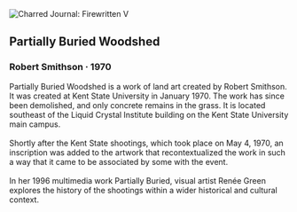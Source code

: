 <div class="artwork-of-the-day">
  <div class="container">
    <div class="img-wrapper">
      <img
        src="https://uploads7.wikiart.org/images/robert-smithson/partially-buried-woodshed-1970.jpg"
        alt="Charred Journal: Firewritten V" />
    </div>
    <div class="artwork-detail">
      <div class="artwork-origin"> 
        <h2 class="artwork-name">Partially Buried Woodshed</h2>
        <h3 class="artist">
          Robert Smithson
                    ·  1970
        </h3>
      </div>
      <p class="description">
        <span class="artwork-description-text ng-binding" ng-bind-html="viewModel.ArtworkOfTheDay.Description | unsafe">Partially Buried Woodshed is a work of land art created by Robert Smithson. It was created at Kent State University in January 1970. The work has since been demolished, and only concrete remains in the grass. It is located southeast of the Liquid Crystal Institute building on the Kent State University main campus.
<br>
<br>Shortly after the Kent State shootings, which took place on May 4, 1970, an inscription was added to the artwork that recontextualized the work in such a way that it came to be associated by some with the event.
<br>
<br>In her 1996 multimedia work Partially Buried, visual artist Renée Green explores the history of the shootings within a wider historical and cultural context.</span>
                        <div class="text-shadow-container" ng-show="showShadow" style=""></div>
      </p>
    </div>
  </div>

</div>
